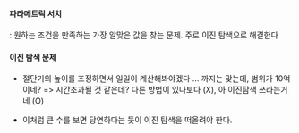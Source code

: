 
#### 파라메트릭 서치
: 원하는 조건을 만족하는 가장 알맞은 값을 찾는 문제. 주로 이진 탐색으로 해결한다

#### 이진 탐색 문제
- 절단기의 높이를 조정하면서 일일이 계산해봐야겠다 ... 까지는 맞는데, 범위가 10억이네? 
=> 시간초과될 것 같은데? 다른 방법이 있나보다 (X), 아 이진탐색 쓰라는거네 (O)


- 이처럼 큰 수를 보면 당연하다는 듯이 이진 탐색을 떠올려야 한다.